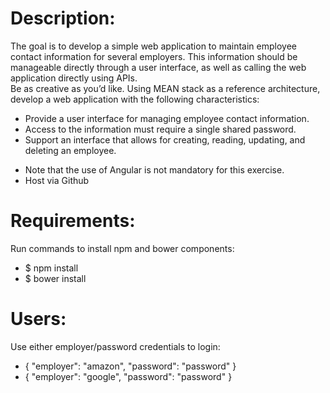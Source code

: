 # Description:
The goal is to develop a simple web application to maintain employee contact information for several employers.
This information should be manageable directly through a user interface, as well as calling the web application directly using APIs.  
Be as creative as you’d like. Using MEAN stack as a reference architecture, develop a web application with the following characteristics:
- Provide a user interface for managing employee contact information.
- Access to the information must require a single shared password.
- Support an interface that allows for creating, reading, updating, and deleting an employee.
* Note that the use of Angular is not mandatory for this exercise.
* Host via Github

# Requirements:
Run commands to install npm and bower components:
- $ npm install
- $ bower install

# Users:
Use either employer/password credentials to login: 
* { "employer": "amazon", "password": "password" }
* { "employer": "google", "password": "password" }